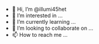 - 👋 Hi, I’m @illumi45het
- 👀 I’m interested in ...
- 🌱 I’m currently learning ...
- 💞️ I’m looking to collaborate on ...
- 📫 How to reach me ...

<!---
illumi45het/illumi45het is a ✨ special ✨ repository because its `README.md` (this file) appears on your GitHub profile.
You can click the Preview link to take a look at your changes.
--->
